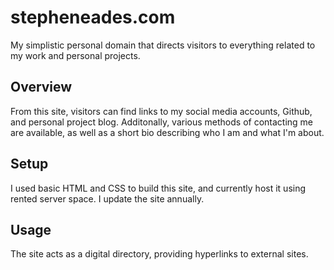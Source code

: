 # stepheneades.com
My simplistic personal domain that directs visitors to everything related to my work and personal projects.

## Overview
From this site, visitors can find links to my social media accounts, Github, and personal project blog. 
Additonally, various methods of contacting me are available, as well as a short bio describing who I am and what I'm about.

## Setup
I used basic HTML and CSS to build this site, and currently host it using rented server space. I update the site annually.

## Usage
The site acts as a digital directory, providing hyperlinks to external sites.
